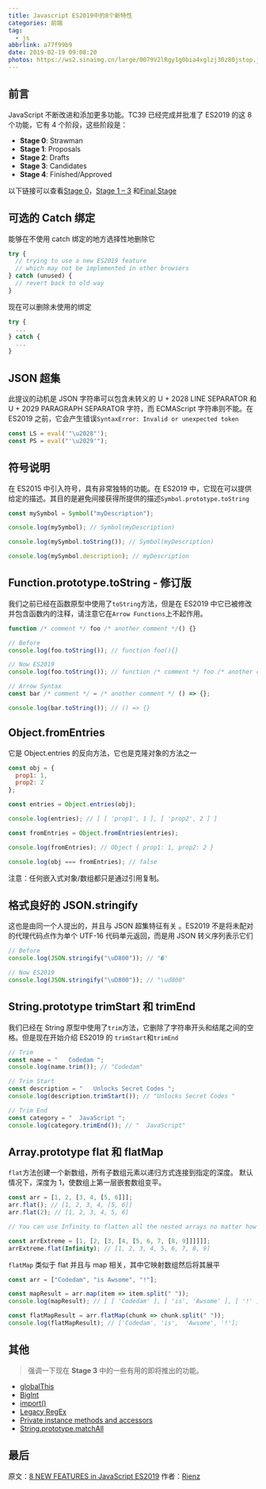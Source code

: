```yaml
---
title: Javascript ES2019中的8个新特性
categories: 前端
tag:
  - js
abbrlink: a77f99b9
date: 2019-02-19 09:08:20
photos: https://ws2.sinaimg.cn/large/0079V2lRgy1g0bia4xglzj30z80jstop.jpg
---
```


## 前言

JavaScript 不断改进和添加更多功能。TC39 已经完成并批准了 ES2019 的这 8 个功能，它有 4 个阶段，这些阶段是：

- **Stage 0**: Strawman
- **Stage 1**: Proposals
- **Stage 2**: Drafts
- **Stage 3**: Candidates
- **Stage 4**: Finished/Approved

以下链接可以查看[Stage 0](https://github.com/tc39/proposals/blob/master/stage-0-proposals.md)，[Stage 1 – 3](https://github.com/tc39/proposals) 和[Final Stage](https://github.com/tc39/proposals/blob/master/finished-proposals.md)

## 可选的 Catch 绑定

能够在不使用 catch 绑定的地方选择性地删除它

```js
try {
  // trying to use a new ES2019 feature
  // which may not be implemented in other browsers
} catch (unused) {
  // revert back to old way
}
```

现在可以删除未使用的绑定

```js
try {
  ...
} catch {
  ...
}
```

## JSON 超集

此提议的动机是 JSON 字符串可以包含未转义的 U + 2028 LINE SEPARATOR 和 U + 2029 PARAGRAPH SEPARATOR 字符，而 ECMAScript 字符串则不能。在 ES2019 之前，它会产生错误`SyntaxError: Invalid or unexpected token`

```js
const LS = eval('"\u2028"');
const PS = eval("'\u2029'");
```

## 符号说明

在 ES2015 中引入符号，具有非常独特的功能。在 ES2019 中，它现在可以提供给定的描述。其目的是避免间接获得所提供的描述`Symbol.prototype.toString`

```js
const mySymbol = Symbol("myDescription");

console.log(mySymbol); // Symbol(myDescription)

console.log(mySymbol.toString()); // Symbol(myDescription)

console.log(mySymbol.description); // myDescription
```

## Function.prototype.toString - 修订版

我们之前已经在函数原型中使用了`toString`方法，但是在 ES2019 中它已被修改并包含函数内的注释，请注意它在`Arrow Functions`上不起作用。

```js
function /* comment */ foo /* another comment */() {}

// Before
console.log(foo.toString()); // function foo(){}

// Now ES2019
console.log(foo.toString()); // function /* comment */ foo /* another comment */ (){}

// Arrow Syntax
const bar /* comment */ = /* another comment */ () => {};

console.log(bar.toString()); // () => {}
```

## Object.fromEntries

它是 Object.entries 的反向方法，它也是克隆对象的方法之一

```js
const obj = {
  prop1: 1,
  prop2: 2
};

const entries = Object.entries(obj);

console.log(entries); // [ [ 'prop1', 1 ], [ 'prop2', 2 ] ]

const fromEntries = Object.fromEntries(entries);

console.log(fromEntries); // Object { prop1: 1, prop2: 2 }

console.log(obj === fromEntries); // false
```

注意：任何嵌入式对象/数组都只是通过引用复制。

## 格式良好的 JSON.stringify

这也是由同一个人提出的，并且与 JSON 超集特征有关 。ES2019 不是将未配对的代理代码点作为单个 UTF-16 代码单元返回，而是用 JSON 转义序列表示它们

```js
// Before
console.log(JSON.stringify("\uD800")); // "�"

// Now ES2019
console.log(JSON.stringify("\uD800")); // "\ud800"
```

## String.prototype trimStart 和 trimEnd

我们已经在 String 原型中使用了`trim`方法，它删除了字符串开头和结尾之间的空格。但是现在开始介绍 ES2019 的 `trimStart`和`trimEnd`

```js
// Trim
const name = "   Codedam ";
console.log(name.trim()); // "Codedam"

// Trim Start
const description = "   Unlocks Secret Codes ";
console.log(description.trimStart()); // "Unlocks Secret Codes "

// Trim End
const category = "  JavaScript ";
console.log(category.trimEnd()); // "  JavaScript"
```

## Array.prototype flat 和 flatMap

`flat`方法创建一个新数组，所有子数组元素以递归方式连接到指定的深度。 默认情况下，深度为 1，使数组上第一层嵌套数组变平。

```js
const arr = [1, 2, [3, 4, [5, 6]]];
arr.flat(); // [1, 2, 3, 4, [5, 6]]
arr.flat(2); // [1, 2, 3, 4, 5, 6]

// You can use Infinity to flatten all the nested arrays no matter how deep the array is

const arrExtreme = [1, [2, [3, [4, [5, 6, 7, [8, 9]]]]]];
arrExtreme.flat(Infinity); // [1, 2, 3, 4, 5, 6, 7, 8, 9]
```

`flatMap` 类似于 flat 并且与 map 相关，其中它映射数组然后将其展平

```js
const arr = ["Codedam", "is Awsome", "!"];

const mapResult = arr.map(item => item.split(" "));
console.log(mapResult); // [ [ 'Codedam' ], [ 'is', 'Awsome' ], [ '!' ] ]

const flatMapResult = arr.flatMap(chunk => chunk.split(" "));
console.log(flatMapResult); // ['Codedam', 'is',  'Awsome', '!'];
```

## 其他

> 强调一下现在 **Stage 3** 中的一些有用的即将推出的功能。

- [globalThis](https://github.com/tc39/proposal-global)
- [BigInt](https://github.com/tc39/proposal-bigint)
- [import()](https://github.com/tc39/proposal-dynamic-import)
- [Legacy RegEx](https://github.com/tc39/proposal-regexp-legacy-features)
- [Private instance methods and accessors](https://github.com/tc39/proposal-private-methods)
- [String.prototype.matchAll](https://github.com/tc39/String.prototype.matchAll)

## 最后

原文：[8 NEW FEATURES in JavaScript ES2019](https://codedam.com/8-new-features-javascript-es2019/)
作者：[Rienz](https://codedam.com/author/admin/)
